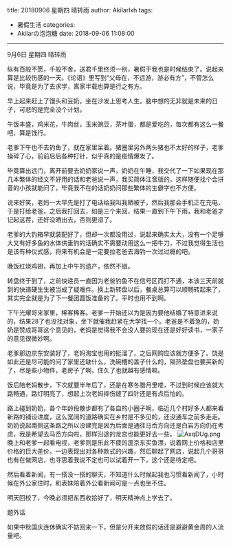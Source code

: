 title: 20180906  星期四 晴转雨
author: Akilarlxh
tags:
  - 暑假生活
categories:
  - Akilarの泡泡糖
date: 2018-09-06 11:08:00
---
9月6日 星期四 晴转雨

纵有百般不愿，千般不舍，送君千里终须一别，暑假于我也是时候结束了。说起来算是比较伤感的一天。《论语》里写到“父母在，不远游，游必有方”，不管怎么说，毕竟是为了去求学，离家半载也算是行之有方。

早上起来赶上了馒头和豆奶，坐在沙发上思考人生。脑中想的无非就是未来的日子，可悲的是完全没个计划。

午饭丰盛，鸡米花，牛肉丝，玉米豌豆，茶叶蛋，都是爱吃的，每次都有这么一餐吧，算是饯行。

老爹下午也不去钓鱼了，就在家里呆着。猪圈里另外两头猪也不太好的样子，老爹操碎了心，前前后后各种打针，似乎真的是疫情爆发了。

毕竟算出远门，离开前要去奶奶家说一声，奶奶在午睡，我交代了一下如果现在那几本繁体的经文不好用的话和老爸说一声，我买简体注音版的，这样随便找个会拼音的小孩就能问了，毕竟我不在的话奶奶问那些繁体的生僻字也不方便。

说来好笑，老妈一大早先是打了电话给我叫我晒被子，然后我那会手机正在充电，于是打给老爸，之后我打回去，如是三个来回，结果一直到下午下雨，我和老爸才记起这茬，还好没晒出去，否则更湿了。

老爹的大钓箱早就装配好了，但却一次都没用过，说起来确实太大，没有一个足够大又有好多鱼的水体供垂钓的话确实不需要动用这么一把牛刀，不过我觉得生活也是该有种仪式感，将来有机会是一定要拉老爸去海钓一次过过瘾的吧。

晚饭红烧鸡翅，再加上中午的遗产，依然不错。

转盘终于到了，之前快递员一直因为老爸钓鱼不在信号区而打不通，本该三天前就到的快递硬生生被当成了疑难件。换上新转盘以后，餐桌总算可以顺畅转起来了，其实完全就是为了下一餐团圆饭准备的了。平时也用不到啊。

下午光耀哥来家里，稀客稀客。老爹一开始还以为是因为要他结婚了特意进来说的，结果28了也没找对象，坐下就催我赶紧在大学找一个。老爸是不着急的，奶奶是赞成哥哥这个意见的，老妈是觉得我不会没人要的现在还是好好读书，一家子的意见很微妙啊。

老爹那边京东安装好了，老妈淘宝也用的挺溜了，之后网购应该就方便多了。饶是如此还是尽可能的问了家里还缺什么，洗碗槽的盖子什么的，隔热垫盘也要买新的了，尽是些小物件，老房子了啊，住久了也就越有感情嘛。

饭后陪老妈散步，下次就要半年后了，还是在寒冬腊月里喽，不过到时候应该就大路畅通，路灯明亮了，想起上次老妈摔伤缝了四针还是有点后怕的。

路上碰到奶奶，各个年龄段散步都有了各自的小圈子啊，临近几个村好多人都来看新路的铺设进度，这么宽阔的道路确实在乡村是不多见的，还没通车之前多走走。奶奶说起南侧这条路之所以没建完是因为后面是通往马岙方向还是白岩方向仍在考虑，我是希望去马岙方向啦，那样沿途的龙宫也能更好去一些。
![AxqDUg.png](https://s2.ax1x.com/2019/04/17/AxqDUg.png)
晚上和老爹一起看电视，老爹则是乐此不疲的逛京东买鱼漂，说着网上价格和店里价格的巨大差价，一边表现出对各种款式的兴趣，然后聊起了网店，说起几个哥哥也有在做网店，也寻思着我说不定也可以试着开一下，这个还是待定吧。

然后看着新闻，有一搭没一搭的聊天，不知道什么时候起我也习惯看新闻了，小时候在外公家住时，和表妹陪着外公看新闻可是一点也坐不住。

明天回校了，今晚必须把东西收拾好了，明天精神点上学去了。

题外话

如果中秋国庆连休确实不妨回来一下，但是分开来放假的话还是避避黄金周的人流量吧。



